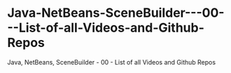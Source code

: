 # Java-NetBeans-SceneBuilder---00---List-of-all-Videos-and-Github-Repos
Java, NetBeans, SceneBuilder - 00 - List of all Videos and Github Repos
